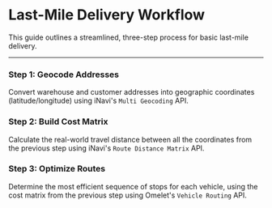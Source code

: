# Last-Mile Delivery Workflow

This guide outlines a streamlined, three-step process for basic last-mile delivery.

---

### Step 1: Geocode Addresses
Convert warehouse and customer addresses into geographic coordinates (latitude/longitude) using iNavi's `Multi Geocoding` API.

### Step 2: Build Cost Matrix
Calculate the real-world travel distance between all the coordinates from the previous step using iNavi's `Route Distance Matrix` API.

### Step 3: Optimize Routes
Determine the most efficient sequence of stops for each vehicle, using the cost matrix from the previous step using Omelet's `Vehicle Routing` API.

